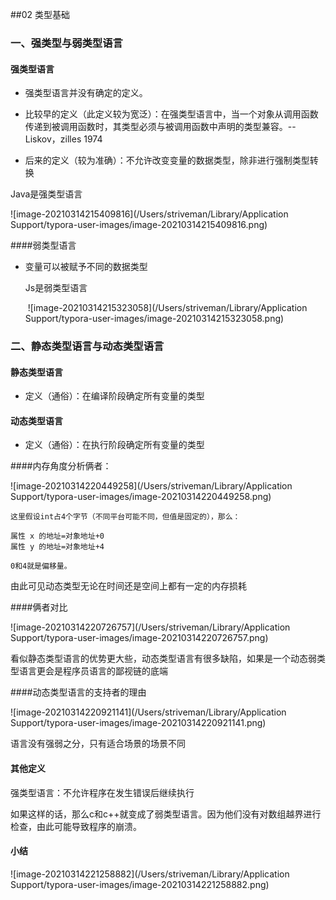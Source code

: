 ##02 类型基础

### 一、强类型与弱类型语言

#### 强类型语言

- 强类型语言并没有确定的定义。

-  比较早的定义（此定义较为宽泛）：在强类型语言中，当一个对象从调用函数传递到被调用函数时，其类型必须与被调用函数中声明的类型兼容。--Liskov，zilles 1974 

-  后来的定义（较为准确）：不允许改变变量的数据类型，除非进行强制类型转换

  Java是强类型语言

  ![image-20210314215409816](/Users/striveman/Library/Application Support/typora-user-images/image-20210314215409816.png)

  

####弱类型语言

- 变量可以被赋予不同的数据类型

  Js是弱类型语言

  ​	![image-20210314215323058](/Users/striveman/Library/Application Support/typora-user-images/image-20210314215323058.png)



### 二、静态类型语言与动态类型语言

#### 静态类型语言

- 定义（通俗）：在编译阶段确定所有变量的类型

#### 动态类型语言

- 定义（通俗）：在执行阶段确定所有变量的类型

####内存角度分析俩者：

![image-20210314220449258](/Users/striveman/Library/Application Support/typora-user-images/image-20210314220449258.png)

```
这里假设int占4个字节（不同平台可能不同，但值是固定的），那么：

属性 x 的地址=对象地址+0
属性 y 的地址=对象地址+4

0和4就是偏移量。
```



由此可见动态类型无论在时间还是空间上都有一定的内存损耗

####俩者对比

![image-20210314220726757](/Users/striveman/Library/Application Support/typora-user-images/image-20210314220726757.png)

 看似静态类型语言的优势更大些，动态类型语言有很多缺陷，如果是一个动态弱类型语言更会是程序员语言的鄙视链的底端



####动态类型语言的支持者的理由

![image-20210314220921141](/Users/striveman/Library/Application Support/typora-user-images/image-20210314220921141.png)



语言没有强弱之分，只有适合场景的场景不同





#### 其他定义

强类型语言：不允许程序在发生错误后继续执行

如果这样的话，那么c和c++就变成了弱类型语言。因为他们没有对数组越界进行检查，由此可能导致程序的崩溃。



#### 小结

![image-20210314221258882](/Users/striveman/Library/Application Support/typora-user-images/image-20210314221258882.png)